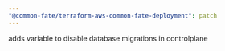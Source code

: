 ```yaml
---
"@common-fate/terraform-aws-common-fate-deployment": patch
---
```


adds variable to disable database migrations in controlplane
